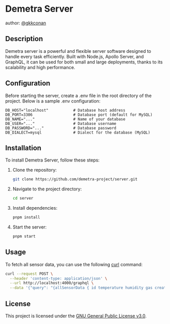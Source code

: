 # Demetra Server
author: [@gkkconan](https://github.com/gkkconan)

## Description
Demetra server is a powerful and flexible server software designed to handle every task efficiently. Built with Node.js, Apollo Server, and GraphQL, it can be used for both small and large deployments, thanks to its scalability and high performance.

## Configuration
Before starting the server, create a .env file in the root directory of the project. Below is a sample .env configuration:
```plaintext
DB_HOST="localhost"           # Database host address
DB_PORT=3306                  # Database port (default for MySQL)
DB_NAME="..."                 # Name of your database
DB_USER="..."                 # Database username
DB_PASSWORD="..."             # Database password
DB_DIALECT=mysql              # Dialect for the database (MySQL)
```

## Installation
To install Demetra Server, follow these steps:
1. Clone the repository:
   ```bash
   git clone https://github.com/demetra-project/server.git
   ```
2. Navigate to the project directory:
   ```bash
   cd server
   ```
3. Install dependencies:
   ```bash
   pnpm install
   ```
4. Start the server:
   ```bash
   pnpm start
   ```

## Usage
To fetch all sensor data, you can use the following [curl](https://curl.se/) command:
```bash
curl --request POST \
  --header 'content-type: application/json' \
  --url http://localhost:4000/graphql \
  --data '{"query": "{allSensorData { id temperature humidity gas createdAt } }" }'
```

## License
This project is licensed under the [GNU General Public License v3.0](https://github.com/demetra-project/server/blob/main/LICENSE).
